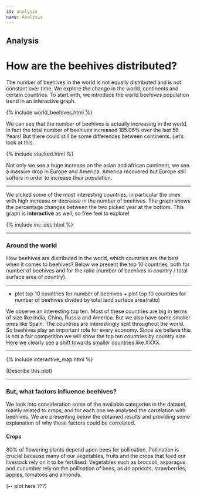 ```yaml
---
id: analysis
name: Analysis
---
```


## Analysis

# How are the beehives distributed?
The number of beehives in the world is not equally distributed and is not constant over time. We explore the change in the world, continents and certain countries. To start with, we introduce the world beehives population trend in an interactive graph.


{% include world_beehives.html %}

We can see that the number of beehives is actually increasing in the world, in fact the total number of beehives increased 185.06% over the last 56 Years!
But there could still be some differences between continents. Let’s look at this. 

{% include stacked.html %}

Not only we see a huge increase on the asian and african continent, we see a massive drop in Europe and America. America recovered but Europe still suffers in order to increase their population.
 
 ------

We picked some of the most interesting countries, in particular the ones with high increase or decrease in the number of beehives. The graph shows the percentage changes between the two picked year at the bottom. This graph is __interactive__ as well, so free feel to explore! 

{% include inc_dec.html %}

------

### **Around the world**
How beehives are distributed in the world, which countries are the best when it comes to beehives? 
Below we present the top 10 countries, both for number of beehives and for the ratio (number of beehives in country / total surface area of country). 

------

- plot top 10 countries for number of beehives + plot top 10 countries for number of beehives divided by total land surface area(ratio)


We observe an interesting top ten. Most of these countries are big in terms of size like India, China, Russia and America. But we also have some smaller ones like Spain. The countries are interestingly split throughout the world. So beehives play an important role for every economy. 
Since we believe this is not a fair competition we will show the top ten countries by country size. Here we clearly see a shift towards smaller countries like XXXX.

------

{% include interactive_map.html %}

(Describe this plot)

------

### But, what factors influence beehives? 
We took into consideration some of the available categories in the dataset, mainly related to crops, and for each one we analysed the correlation with beehives. 
We are presenting below the obtained results and providing some explanation of why these factors could be correlated.

#### Crops
80% of flowering plants depend upon bees for pollination. Pollination is crucial because many of our vegetables, fruits and the crops that feed our livestock rely on it to be fertilised. Vegetables such as broccoli, asparagus and cucumber rely on the pollination of bees, as do apricots, strawberries, apples, tomatoes and almonds.

(-- plot here ???)